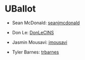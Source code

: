 # UBallot

* Sean McDonald: [seanjmcdonald](https://github.com/seanjmcdonald)
* Don Le: [DonLeCINS](https://github.com/DonLeCINS)
* Jasmin Mousavi: [jmousavi](https://github.com/jmousavi)

* Tyler Barnes: [trbarnes](https://github.com/trbarnes)

